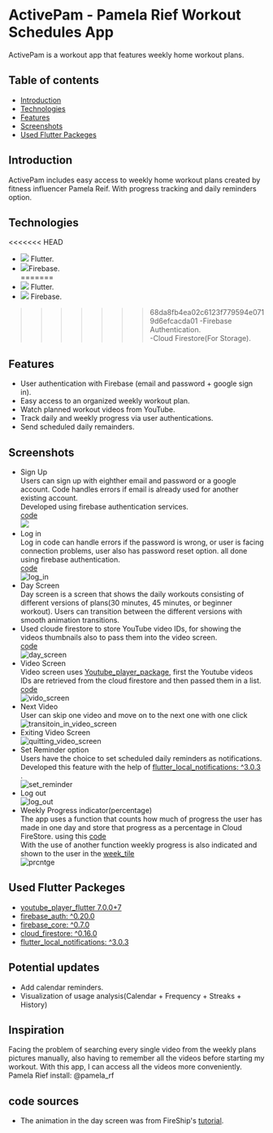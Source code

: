 # ActivePam - Pamela Rief Workout Schedules App
 
ActivePam is a workout app that features weekly home workout plans.
 
## Table of contents
* [Introduction](#Introduction)
* [Technologies](#Technologies)
* [Features](#Features)
* [Screenshots](#Screenshots)
* [Used Flutter Packeges](#Packages)
 
    
## Introduction
 
ActivePam includes easy access to weekly home workout plans created by fitness influencer Pamela Reif. With progress tracking and daily reminders option.
 
## Technologies
<<<<<<< HEAD
* ![](<img src="https://img.icons8.com/color/48/000000/flutter.png"/>) Flutter.
* ![](<img src="https://img.icons8.com/color/48/000000/firebase.png"/>)Firebase. <br/>
=======
*  <img src="https://img.icons8.com/color/48/000000/flutter.png"/> Flutter.
*  <img src="https://img.icons8.com/color/48/000000/firebase.png"/> Firebase. <br/>
>>>>>>> 68da8fb4ea02c6123f779594e0719d6efcacda01
-Firebase Authentication. <br/>
-Cloud Firestore(For Storage). <br/>
 
## Features
* User authentication with Firebase (email and password + google sign in).
* Easy access to an organized weekly workout plan.
* Watch planned workout videos from YouTube.
* Track daily and weekly progress via user authentications.
* Send scheduled daily remainders.
 
## Screenshots
* Sign Up <br/>
Users can sign up with eighther email and password or a google account.
Code handles errors if email is already used for another existing account. <br/>Developed using firebase authentication services.<br/>
[code](https://github.com/CypherZox/ActivePam/blob/master/lib/screens/register.dart) <br/>
![](sign_up_new.gif)
* Log in <br/>
Log in code can handle errors if the password is wrong, or user is facing connection problems, user also has password reset option. all done using firebase authentication. <br/>
[code](https://github.com/CypherZox/ActivePam/blob/master/lib/screens/log_in.dart)<br/> 
![log_in](log_in_new.gif)
* Day Screen <br/>
Day screen is a screen that shows the daily workouts consisting of different versions of plans(30 minutes, 45 minutes, or beginner workout). Users can transition between the different versions with smooth animation transitions.
* Used cloude firestore to store YouTube video IDs, for showing the videos thumbnails also to pass them into the video screen. <br/>
[code](https://github.com/CypherZox/ActivePam/blob/master/lib/screens/DayScreen.dart) <br/>
![day_screen](day_new1.gif)
* Video Screen <br/>
Video screen uses [Youtube_player_package](https://pub.dev/packages/youtube_player_flutter), first the Youtube videos IDs are retrieved from the cloud firestore and then passed them in a list. <br/>
[code](https://github.com/CypherZox/ActivePam/blob/master/lib/screens/vid_screen.dart) <br/>
![vido_screen](vid_screen_1_new.gif)
* Next Video <br/>
User can skip one video and move on to the next one with one click <br/>
![transitoin_in_video_screen](vid_trans_new.gif)
* Exiting Video Screen <br/>
![quitting_video_screen](quit_vid.gif)
* Set Reminder option <br/>
Users have the choice to set scheduled daily reminders as notifications.
Developed this feature with the help of [flutter_local_notifications: ^3.0.3](https://pub.dev/packages/flutter_local_notifications) . <br/>
![set_reminder](set_reminder_new.gif)
* Log out  <br/>
![log_out](log_out_new.gif)
* Weekly Progress indicator(percentage) <br/>
The app uses a function that counts how much of progress the user has made in one day and store that progress as a percentage in Cloud FireStore. using this [code](https://github.com/CypherZox/ActivePam/blob/master/lib/data/percentage_logic.dart) <br/> 
With the use of another function weekly progress is also indicated and shown to the user in the [week_tile](https://github.com/CypherZox/ActivePam/blob/master/lib/widgets/weektile2.dart)<br/>
![prcntge](progress_indi_new.gif)
 
## Used Flutter Packeges
* [youtube_player_flutter 7.0.0+7](https://pub.dev/packages/youtube_player_flutter)
* [firebase_auth: ^0.20.0](https://pub.dev/packages/firebase_auth)
* [firebase_core: ^0.7.0](https://pub.dev/packages/firebase_core)
* [cloud_firestore: ^0.16.0](https://pub.dev/packages/cloud_firestore)
* [flutter_local_notifications: ^3.0.3](https://pub.dev/packages/flutter_local_notifications)
 
 
## Potential updates 
* Add calendar reminders.
* Visualization of usage analysis(Calendar + Frequency + Streaks + History)
 
## Inspiration 
Facing the problem of searching every single video from the weekly plans pictures manually, also having to remember all the videos before starting my workout.
With this app, I can access all the videos more conveniently.
Pamela Rief install: @pamela_rf
 
## code sources
* The animation in the day screen was from FireShip's [tutorial](https://fireship.io/lessons/flutter-slider-like-reflectly/).
 



